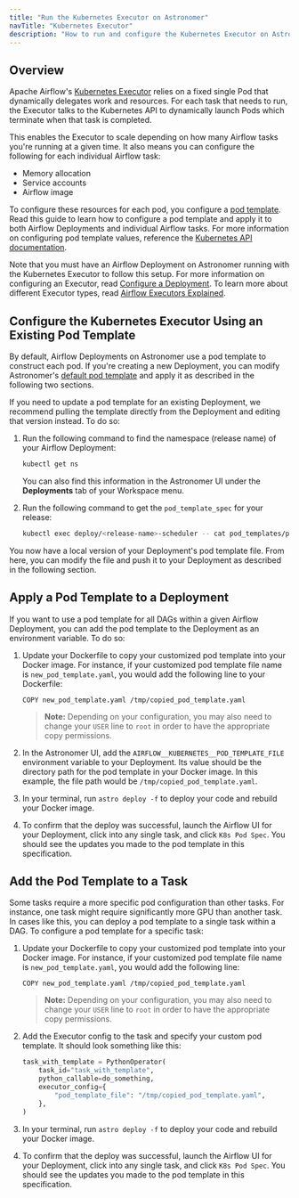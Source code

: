 ```yaml
---
title: "Run the Kubernetes Executor on Astronomer"
navTitle: "Kubernetes Executor"
description: "How to run and configure the Kubernetes Executor on Astronomer."
---
```


## Overview

Apache Airflow's [Kubernetes Executor](https://airflow.apache.org/docs/apache-airflow/stable/executor/kubernetes.html) relies on a fixed single Pod that dynamically delegates work and resources. For each task that needs to run, the Executor talks to the Kubernetes API to dynamically launch Pods which terminate when that task is completed.

This enables the Executor to scale depending on how many Airflow tasks you're running at a given time. It also means you can configure the following for each individual Airflow task:

- Memory allocation
- Service accounts
- Airflow image

To configure these resources for each pod, you configure a [pod template](https://github.com/astronomer/airflow-chart/blob/master/files/pod-template-file.yaml). Read this guide to learn how to configure a pod template and apply it to both Airflow Deployments and individual Airflow tasks. For more information on configuring pod template values, reference the [Kubernetes API documentation](https://v1-16.docs.kubernetes.io/docs/reference/generated/kubernetes-api/v1.14/#podspec-v1-core).

Note that you must have an Airflow Deployment on Astronomer running with the Kubernetes Executor to follow this setup. For more information on configuring an Executor, read [Configure a Deployment](/docs/enterprise/v0.23/deploy/configure-deployment). To learn more about different Executor types, read [Airflow Executors Explained](https://www.astronomer.io/guides/airflow-executors-explained).

## Configure the Kubernetes Executor Using an Existing Pod Template

By default, Airflow Deployments on Astronomer use a pod template to construct each pod. If you're creating a new Deployment, you can modify Astronomer's [default pod template](https://github.com/astronomer/airflow-chart/blob/master/files/pod-template-file.yaml) and apply it as described in the following two sections.

If you need to update a pod template for an existing Deployment, we recommend pulling the template directly from the Deployment and editing that version instead. To do so:

1. Run the following command to find the namespace (release name) of your Airflow Deployment:

    ```sh
    kubectl get ns
    ```

    You can also find this information in the Astronomer UI under the **Deployments** tab of your Workspace menu.

2. Run the following command to get the `pod_template_spec` for your release:

    ```sh
    kubectl exec deploy/<release-name>-scheduler -- cat pod_templates/pod_template_file.yaml > new_pod_template.yaml
    ```

You now have a local version of your Deployment's pod template file. From here, you can modify the file and push it to your Deployment as described in the following section.

## Apply a Pod Template to a Deployment

If you want to use a pod template for all DAGs within a given Airflow Deployment, you can add the pod template to the Deployment as an environment variable. To do so:

1. Update your Dockerfile to copy your customized pod template into your Docker image. For instance, if your customized pod template file name is `new_pod_template.yaml`, you would add the following line to your Dockerfile:

    ```
    COPY new_pod_template.yaml /tmp/copied_pod_template.yaml
    ```

    > **Note:** Depending on your configuration, you may also need to change your `USER` line to `root` in order to have the appropriate copy permissions.

2. In the Astronomer UI, add the `AIRFLOW__KUBERNETES__POD_TEMPLATE_FILE` environment variable to your Deployment. Its value should be the directory path for the pod template in your Docker image. In this example, the file path would be `/tmp/copied_pod_template.yaml`.

3. In your terminal, run `astro deploy -f` to deploy your code and rebuild your Docker image.

4. To confirm that the deploy was successful, launch the Airflow UI for your Deployment, click into any single task, and click `K8s Pod Spec`. You should see the updates you made to the pod template in this specification.

## Add the Pod Template to a Task

Some tasks require a more specific pod configuration than other tasks. For instance, one task might require significantly more GPU than another task. In cases like this, you can deploy a pod template to a single task within a DAG. To configure a pod template for a specific task:

1. Update your Dockerfile to copy your customized pod template into your Docker image. For instance, if your customized pod template file name is `new_pod_template.yaml`, you would add the following line:

    ```
    COPY new_pod_template.yaml /tmp/copied_pod_template.yaml
    ```

    > **Note:** Depending on your configuration, you may also need to change your `USER` line to `root` in order to have the appropriate copy permissions.

2. Add the Executor config to the task and specify your custom pod template. It should look something like this:

    ```py
    task_with_template = PythonOperator(
        task_id="task_with_template",
        python_callable=do_something,
        executor_config={
            "pod_template_file": "/tmp/copied_pod_template.yaml",
        },
    )
    ```

3. In your terminal, run `astro deploy -f` to deploy your code and rebuild your Docker image.

4. To confirm that the deploy was successful, launch the Airflow UI for your Deployment, click into any single task, and click `K8s Pod Spec`. You should see the updates you made to the pod template in this specification.
